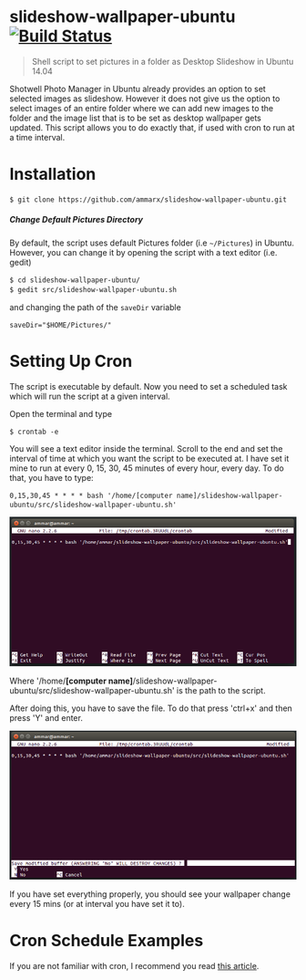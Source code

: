 # slideshow-wallpaper-ubuntu [![Build Status](https://travis-ci.org/ammarx/slideshow-wallpaper-ubuntu.svg?branch=master)](https://travis-ci.org/ammarx/slideshow-wallpaper-ubuntu)

> Shell script to set pictures in a folder as Desktop Slideshow in Ubuntu 14.04

Shotwell Photo Manager in Ubuntu already provides an option to set selected images as slideshow. However it does not give us the option to select images of an entire folder where we can add new images to the folder and the image list that is to be set as desktop wallpaper gets updated. This script allows you to do exactly that, if used with cron to run at a time interval.

# Installation
```
$ git clone https://github.com/ammarx/slideshow-wallpaper-ubuntu.git
```
##### Change Default Pictures Directory
By default, the script uses default Pictures folder (i.e `~/Pictures`) in Ubuntu.
However, you can change it by opening the script with a text editor (i.e. gedit)

```bash
$ cd slideshow-wallpaper-ubuntu/
$ gedit src/slideshow-wallpaper-ubuntu.sh
```
and changing the path of the `saveDir` variable
```
saveDir="$HOME/Pictures/"
```
# Setting Up Cron
The script is executable by default. Now you need to set a scheduled task which will run the script at a given interval.

Open the terminal and type

```
$ crontab -e
```

You will see a text editor inside the terminal. Scroll to the end and set the interval of time at which you want the script to be executed at. I have set it mine to run at every 0, 15, 30, 45 minutes of every hour, every day. To do that, you have to type:

```
0,15,30,45 * * * * bash '/home/[computer name]/slideshow-wallpaper-ubuntu/src/slideshow-wallpaper-ubuntu.sh'
```

![](https://raw.githubusercontent.com/ammarx/slideshow-wallpaper-ubuntu/master/cron1.png)

Where '/home/**[computer name]**/slideshow-wallpaper-ubuntu/src/slideshow-wallpaper-ubuntu.sh' is the path to the script.

After doing this, you have to save the file. To do that press 'ctrl+x' and then press 'Y' and enter.

![](https://raw.githubusercontent.com/ammarx/slideshow-wallpaper-ubuntu/master/cron2.png)

If you have set everything properly, you should see your wallpaper change every 15 mins (or at interval you have set it to).

# Cron Schedule Examples
If you are not familiar with cron, I recommend you read [this article](http://tecadmin.net/crontab-in-linux-with-20-examples-of-cron-schedule/).
